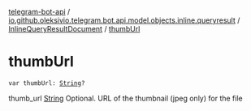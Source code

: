 [telegram-bot-api](../../index.md) / [io.github.oleksivio.telegram.bot.api.model.objects.inline.queryresult](../index.md) / [InlineQueryResultDocument](index.md) / [thumbUrl](./thumb-url.md)

# thumbUrl

`var thumbUrl: `[`String`](https://kotlinlang.org/api/latest/jvm/stdlib/kotlin/-string/index.html)`?`

thumb_url [String](https://kotlinlang.org/api/latest/jvm/stdlib/kotlin/-string/index.html) Optional. URL of the thumbnail (jpeg only) for the file

